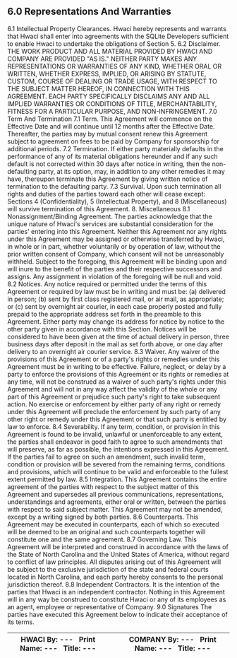 ## 6\.0 Representations And Warranties
6\.1 Intellectual Property Clearances.
Hwaci hereby represents and warrants that Hwaci shall 
enter into agreements with the SQLite Developers sufficient 
to enable Hwaci to undertake the obligations of Section 5\.
6\.2 Disclaimer.
THE WORK PRODUCT AND ALL MATERIAL PROVIDED BY HWACI AND 
COMPANY ARE PROVIDED "AS IS." NEITHER PARTY MAKES ANY 
REPRESENTATIONS OR WARRANTIES OF ANY KIND, WHETHER ORAL
OR WRITTEN, WHETHER EXPRESS, IMPLIED, OR ARISING BY STATUTE, 
CUSTOM, COURSE OF DEALING OR TRADE USAGE, WITH RESPECT TO 
THE SUBJECT MATTER HEREOF, IN CONNECTION WITH THIS AGREEMENT. 
EACH PARTY SPECIFICALLY DISCLAIMS ANY AND ALL IMPLIED
WARRANTIES OR CONDITIONS OF TITLE, MERCHANTABILITY, 
FITNESS FOR A PARTICULAR PURPOSE, AND NON\-INFRINGEMENT.
7\.0 Term And Termination
7\.1 Term.
This Agreement will commence on the Effective Date and 
will continue until 12 months after the Effective Date.
Thereafter, the parties may by mutual consent renew 
this Agreement subject to agreement on fees to be paid by 
Company for sponsorship for additional periods.
7\.2 Termination.
If either party materially defaults in the performance 
of any of its material obligations hereunder and if any 
such default is not corrected within 30 days after notice 
in writing, then the non\-defaulting party, at its option, 
may, in addition to any other remedies it may have, thereupon 
terminate this Agreement by giving written notice of 
termination to the defaulting party.
7\.3 Survival.
Upon such termination all rights and duties of the
parties toward each other will cease except: 
Sections 4 (Confidentiality), 5 (Intellectual Property), 
and 8 (Miscellaneous) will survive termination of this Agreement.
8\. Miscellaneous
8\.1 Nonassignment/Binding Agreement.
The parties acknowledge that the unique nature of 
Hwaci's services are substantial consideration for the 
parties' entering into this Agreement. Neither this 
Agreement nor any rights under this Agreement may be 
assigned or otherwise transferred by Hwaci, in whole 
or in part, whether voluntarily or by operation of law, 
without the prior written consent of Company, which 
consent will not be unreasonably withheld. 
Subject to the foregoing, this Agreement will be binding
upon and will inure to the benefit of the parties and
their respective successors and assigns. Any assignment 
in violation of the foregoing will be null and void.
8\.2 Notices.
Any notice required or permitted under the terms of 
this Agreement or required by law must be in writing 
and must be: (a) delivered in person; (b) sent by first 
class registered mail, or air mail, as appropriate; or 
(c) sent by overnight air courier, in each case properly 
posted and fully prepaid to the appropriate address set 
forth in the preamble to this Agreement. Either party 
may change its address for notice by notice to the other 
party given in accordance with this Section. Notices 
will be considered to have been given at the time of
actual delivery in person, three business days after 
deposit in the mail as set forth above, or one day after 
delivery to an overnight air courier service.
8\.3 Waiver.
Any waiver of the provisions of this Agreement or 
of a party's rights or remedies under this Agreement 
must be in writing to be effective. Failure, neglect, 
or delay by a party to enforce the provisions of this 
Agreement or its rights or remedies at any time, will
not be construed as a waiver of such party's rights 
under this Agreement and will not in any way affect 
the validity of the whole or any part of this Agreement 
or prejudice such party's right to take subsequent action. 
No exercise or enforcement by either party of any right
or remedy under this Agreement will preclude the 
enforcement by such party of any other right or remedy 
under this Agreement or that such party is entitled by 
law to enforce.
8\.4 Severability.
If any term, condition, or provision in this Agreement 
is found to be invalid, unlawful or unenforceable to 
any extent, the parties shall endeavor in good faith 
to agree to such amendments that will preserve, as far
as possible, the intentions expressed in this Agreement. 
If the parties fail to agree on such an amendment, 
such invalid term, condition or provision will be 
severed from the remaining terms, conditions and
provisions, which will continue to be valid and 
enforceable to the fullest extent permitted by law.
8\.5 Integration.
This Agreement contains the entire agreement of the 
parties with respect to the subject matter of this 
Agreement and supersedes all previous communications, 
representations, understandings and agreements, 
either oral or written, between the parties with 
respect to said subject matter. This Agreement 
may not be amended, except by a writing signed by both parties.
8\.6 Counterparts.
This Agreement may be executed in counterparts, 
each of which so executed will be deemed to be an 
original and such counterparts together will constitute 
one and the same agreement.
8\.7 Governing Law.
This Agreement will be interpreted and construed in 
accordance with the laws of the State of North Carolina
and the United States of America, without regard to
conflict of law principles. All disputes arising out 
of this Agreement will be subject to the exclusive 
jurisdiction of the state and federal courts located in 
North Carolina, and each party hereby consents to the 
personal jurisdiction thereof.
8\.8 Independent Contractors.
It is the intention of the parties that Hwaci is an 
independent contractor. Nothing in this Agreement will 
in any way be construed to constitute Hwaci or any of 
its employees as an agent, employee or representative 
of Company.
9\.0 Signatures
The parties have executed this Agreement below to 
indicate their acceptance of its terms.


| HWACI By:  ---     Print Name:  ---     Title:  --- |  | COMPANY By:  ---     Print Name:  ---     Title:  --- |
| --- | --- | --- |

